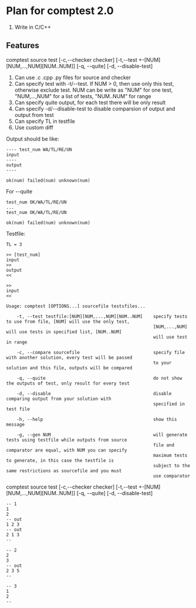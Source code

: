 # Plan for comptest 2.0

1. Write in C/C++

## Features

comptest source test [-c,--checker checker] [-t,--test
+-[NUM][NUM,...,NUM][NUM..NUM]] [-q, --quite] [-d, --disable-test]

1. Can use .c .cpp .py files for source and checker
2. Can specify test with -t/--test. If NUM > 0, then use only this test,
   otherwise exclude test. NUM can be write as "NUM" for one test, "NUM,...,NUM"
   for a list of tests, "NUM..NUM" for range
3. Can specify quite output, for each test there will be only result
4. Can specify -d/--disable-test to disable comparsion of output and output from
   test
5. Can specify TL in testfile
6. Use custom diff

Output should be like:

```
---- test_num WA/TL/RE/UN
input
----
output
----

ok(num) failed(num) unknown(num)
```

For --quite

```
test_num OK/WA/TL/RE/UN
...
test_num OK/WA/TL/RE/UN

ok(num) failed(num) unknown(num)
```

Testfile:

```
TL = 3

>> [test_num]
input
>>
output
<<

>>
input
<<
```

```
Usage: comptest [OPTIONS...] sourcefile testsfiles...

    -t, --test testfile:[NUM][NUM,...,NUM][NUM..NUM]    specify tests to use from file, [NUM] will use the only test,
                                                        [NUM,...,NUM] will use tests in specified list, [NUM..NUM]
                                                        will use test in range

    -c, --compare sourcefile                            specify file with another solution, every test will be passed
                                                        to your solution and this file, outputs will be compared

    -q, --quite                                         do not show the outputs of test, only result for every test

    -d, --disable                                       disable comparing output from your solution with
                                                        specified in test file

    -h, --help                                          show this message

    -g, --gen NUM                                       will generate tests using testfile while outputs from source
                                                        file and comparator are equal, with NUM you can specify
                                                        maximum tests to generate, in this case the testfile is
                                                        subject to the same restrictions as sourcefile and you must
                                                        use comparator
```

comptest source test [-c,--checker checker] [-t,--test
+-[NUM][NUM,...,NUM][NUM..NUM]] [-q, --quite] [-d, --disable-test]

```
-- 1
1
2
-- out
1 2 3
-- out
2 1 3
--

-- 2
2
3
-- out
2 3 5
--

-- 3
1
2
--
```
